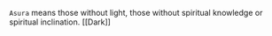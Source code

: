 `Asura` means those without light, those without spiritual knowledge or spiritual inclination. [[Dark]]